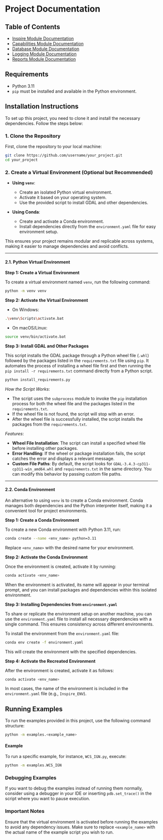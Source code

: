 # Project Documentation


## Table of Contents
- [Inspire Module Documentation](documentation/INSPIRE_EN.md)
- [Capabilities Module Documentation](documentation/CAPABILITIES_EN.md)
- [Database Module Documentation](documentation/DATABASE_EN.md)
- [Logging Module Documentation](documentation/LOGGING_EN.md)
- [Reports Module Documentation](documentation/REPORTS_EN.md)

## Requirements

-   Python 3.11
-   `pip` must be installed and available in the Python environment.

## Installation Instructions

To set up this project, you need to clone it and install the necessary dependencies. Follow the steps below:

### 1. Clone the Repository

First, clone the repository to your local machine:

```bash
git clone https://github.com/username/your_project.git
cd your_project
```

### 2. Create a Virtual Environment (Optional but Recommended)
-   **Using `venv`**:
    
    -   Create an isolated Python virtual environment.
    -   Activate it based on your operating system.
    -   Use the provided script to install GDAL and other dependencies.
-   **Using Conda**:
    
    -   Create and activate a Conda environment.
    -   Install dependencies directly from the `environment.yaml` file for easy environment setup.

This ensures your project remains modular and replicable across systems, making it easier to manage dependencies and avoid conflicts.

---
#### **2.1. Python Virtual Environment**

**Step 1: Create a Virtual Environment**

To create a virtual environment named `venv`, run the following command:

```bash
python -m venv venv
```

**Step 2: Activate the Virtual Environment**
  - On Windows:
```bash
.\venv\Scripts\activate.bat
```
  - On macOS/Linux:
```bash
source venv/bin/activate.bat
```

**Step 3: Install GDAL and Other Packages**

This script installs the GDAL package through a Python wheel file (`.whl`) followed by the packages listed in the `requirements.txt` file using `pip`. It automates the process of installing a wheel file first and then running the `pip install -r requirements.txt` command directly from a Python script.

```bash
python install_requirements.py
```

*How the Script Works*:

- The script uses the `subprocess` module to invoke the `pip` installation process for both the wheel file and the packages listed in the `requirements.txt`.
- If the wheel file is not found, the script will stop with an error.
- After the wheel file is successfully installed, the script installs the packages from the `requirements.txt`.

*Features*:

- **Wheel File Installation**: The script can install a specified wheel file before installing other packages.
- **Error Handling**: If the wheel or package installation fails, the script catches the error and displays a relevant message.
- **Custom File Paths**: By default, the script looks for `GDAL-3.4.3-cp311-cp311-win_amd64.whl` and `requirements.txt` in the same directory. You can modify this behavior by passing custom file paths.

---
#### **2.2. Conda Environment**

An alternative to using `venv` is to create a Conda environment. Conda manages both dependencies and the Python interpreter itself, making it a convenient tool for project environments.

**Step 1: Create a Conda Environment**

To create a new Conda environment with Python 3.11, run:

```bash
conda create --name <env_name> python=3.11
```

Replace `<env_name>` with the desired name for your environment.

**Step 2: Activate the Conda Environment**

Once the environment is created, activate it by running:

```bash
conda activate <env_name>
```

When the environment is activated, its name will appear in your terminal prompt, and you can install packages and dependencies within this isolated environment.

 **Step 3: Installing Dependencies from `environment.yaml`**

To share or replicate the environment setup on another machine, you can use the `environment.yaml` file to install all necessary dependencies with a single command. This ensures consistency across different environments.

To install the environment from the `environment.yaml` file:

```bash
conda env create -f environment.yaml
```

This will create the environment with the specified dependencies.

**Step 4: Activate the Recreated Environment**

After the environment is created, activate it as follows:

```bash
conda activate <env_name>
```

In most cases, the name of the environment is included in the `environment.yaml` file (e.g., `Inspire_ENV`).



## Running Examples
To run the examples provided in this project, use the following command structure:

```bash
python -m examples.<example_name>
```

#### Example
To run a specific example, for instance, `WCS_IGN.py`, execute:

```bash
python -m examples.WCS_IGN
```

### Debugging Examples
If you want to debug the examples instead of running them normally, consider using a debugger in your IDE or inserting `pdb.set_trace()` in the script where you want to pause execution.

### Important Notes
Ensure that the virtual environment is activated before running the examples to avoid any dependency issues.
Make sure to replace `<example_name>` with the actual name of the example script you wish to run.